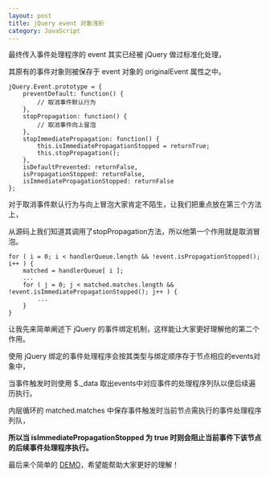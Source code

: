 ```yaml
---
layout: post
title: jQuery event 对象浅析
category: JavaScript
---
```


最终传入事件处理程序的 event 其实已经被 jQuery 做过标准化处理，

其原有的事件对象则被保存于 event 对象的 originalEvent 属性之中。

    jQuery.Event.prototype = {
        preventDefault: function() {
            // 取消事件默认行为
        },
        stopPropagation: function() {
            // 取消事件向上冒泡
        },
        stopImmediatePropagation: function() {
            this.isImmediatePropagationStopped = returnTrue;
            this.stopPropagation();
        },
        isDefaultPrevented: returnFalse,
        isPropagationStopped: returnFalse,
        isImmediatePropagationStopped: returnFalse
    };

对于取消事件默认行为与向上冒泡大家肯定不陌生，让我们把重点放在第三个方法上，

从源码上我们知道其调用了stopPropagation方法，所以他第一个作用就是取消冒泡。

    for ( i = 0; i < handlerQueue.length && !event.isPropagationStopped(); i++ ) {
        matched = handlerQueue[ i ];
        ...
        for ( j = 0; j < matched.matches.length && !event.isImmediatePropagationStopped(); j++ ) {
            ...
        }
    }

让我先来简单阐述下 jQuery 的事件绑定机制，这样能让大家更好理解他的第二个作用。

使用 jQuery 绑定的事件处理程序会按其类型与绑定顺序存于节点相应的events对象中，

当事件触发时则使用 $._data 取出events中对应事件的处理程序列队以便后续遍历执行。

内层循环的 matched.matches 中保存事件触发时当前节点需执行的事件处理程序列队，

**所以当 isImmediatePropagationStopped 为 true 时则会阻止当前事件下该节点的后续事件处理程序执行。**

最后来个简单的 [DEMO](/demo/jquery-event.html)，希望能帮助大家更好的理解！